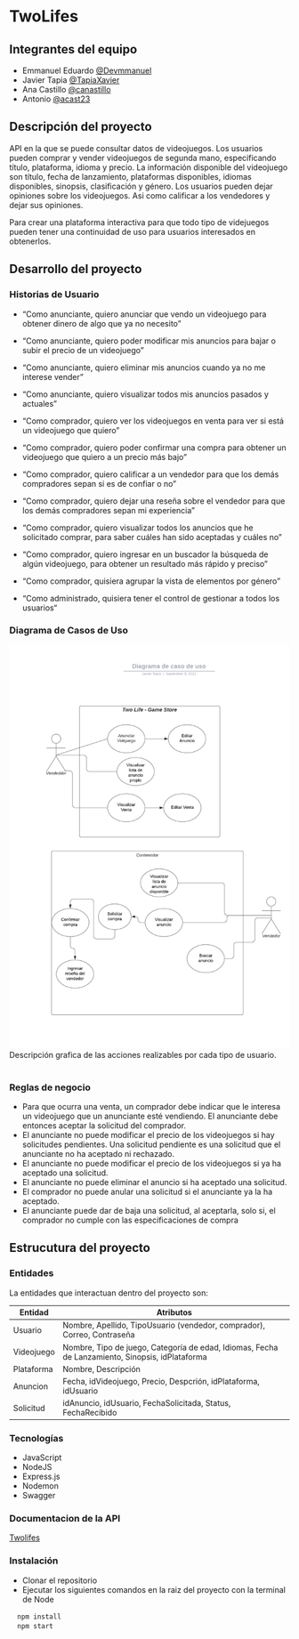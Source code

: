 # TwoLifes

## Integrantes del equipo

- Emmanuel Eduardo [@Devmmanuel](https://github.com/devmmanuel)
- Javier Tapia [@TapiaXavier](https://github.com/tapiaXavier)
- Ana Castillo [@canastillo](https://github.com/canastillo)
- Antonio [@acast23](https://github.com/acast23)

## Descripción del proyecto 

API en la que se puede consultar datos de videojuegos. 
Los usuarios pueden comprar y vender videojuegos de segunda mano, especificando título, plataforma, idioma y precio. 
La información disponible del videojuego son título, fecha de lanzamiento, plataformas disponibles, idiomas disponibles, sinopsis, clasificación y género. Los usuarios pueden dejar opiniones sobre los videojuegos. 
Asi como calificar a los vendedores y dejar sus opiniones.

Para crear una plataforma interactiva para que todo tipo de videjuegos pueden tener una continuidad de uso para usuarios interesados en obtenerlos.

## Desarrollo del proyecto 

### Historias de Usuario

- “Como anunciante, quiero anunciar que vendo un videojuego para obtener dinero de algo que ya no necesito”
- “Como anunciante, quiero poder modificar mis anuncios para bajar o subir el precio de un videojuego”
- “Como anunciante, quiero eliminar mis anuncios cuando ya no me interese vender”
- “Como anunciante, quiero visualizar todos mis anuncios pasados y actuales”

- “Como comprador, quiero ver los videojuegos en venta para ver si está un videojuego que quiero”
- “Como comprador, quiero poder confirmar una compra para obtener un videojuego que quiero a un precio más bajo”
- “Como comprador, quiero calificar a un vendedor para que los demás compradores sepan si es de confiar o no”
- “Como comprador, quiero dejar una reseña sobre el vendedor para que los demás compradores sepan mi experiencia”
- “Como comprador, quiero visualizar todos los anuncios que he solicitado comprar, para saber cuáles han sido aceptadas y cuáles no”
- “Como comprador, quiero ingresar en un buscador la búsqueda de algún videojuego, para obtener un resultado más rápido y preciso”
- “Como comprador, quisiera agrupar la vista de elementos por género”

- “Como administrado, quisiera tener el control de gestionar a todos los usuarios“

### Diagrama de Casos de Uso
![alt text](https://github.com/TapiaXavier/TwoLifes/blob/main/Documentacion/DiagramaCU.png)
<br>
Descripción grafica de las acciones realizables por cada tipo de usuario.
<br>
<br>
### Reglas de negocio 

- Para que ocurra una venta, un comprador debe indicar que le interesa un videojuego que un anunciante esté vendiendo. El anunciante debe entonces aceptar la solicitud del comprador.
- El anunciante no puede modificar el precio de los videojuegos si hay solicitudes pendientes.
Una solicitud pendiente es una solicitud que el anunciante no ha aceptado ni rechazado.
- El anunciante no puede modificar el precio de los videojuegos si ya ha aceptado una solicitud.
- El anunciante no puede eliminar el anuncio si ha aceptado una solicitud.
- El comprador no puede anular una solicitud si el anunciante ya la ha aceptado.
- El anunciante puede dar de baja una solicitud, al aceptarla, solo si, el comprador no cumple con las especificaciones de compra


## Estrucutura del proyecto 

### Entidades 
La entidades que interactuan dentro del proyecto son: 

| Entidad | Atributos|
| ------------- | ------------- |
| Usuario  | Nombre, Apellido, TipoUsuario (vendedor, comprador), Correo, Contraseña |
| Videojuego  | Nombre, Tipo de juego, Categoría de edad, Idiomas, Fecha de Lanzamiento, Sinopsis, idPlataforma |
| Plataforma | Nombre, Descripción|
| Anuncion |    Fecha, idVideojuego, Precio, Despcrión, idPlataforma, idUsuario |
| Solicitud  |  idAnuncio, idUsuario, FechaSolicitada, Status, FechaRecibido  |

### Tecnologías
 - JavaScript
 - NodeJS
 - Express.js
 - Nodemon
 - Swagger

### Documentacion de la API
[Twolifes](https://twolifes.herokuapp.com/api-docs/)

### Instalación

- Clonar el repositorio
- Ejecutar los siguientes comandos en la raiz del proyecto con la terminal de Node

```bash
  npm install
  npm start
```
